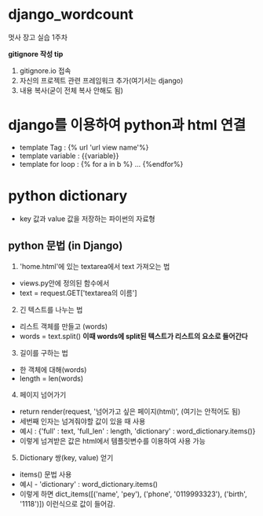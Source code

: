 # django_wordcount
멋사 장고 실습 1주차


**gitignore 작성 tip**
1. gitignore.io 접속
2. 자신의 프로젝트 관련 프레임워크 추가(여기서는 django)
3. 내용 복사(굳이 전체 복사 안해도 됨)


# django를 이용하여 python과 html 연결
* template Tag : {% url 'url view name'%}
* template variable : {{variable}}
* template for loop : {% for a in b %} ... {%endfor%}

# python dictionary
* key 값과 value 값을 저장하는 파이썬의 자료형

## python 문법 (in Django)
1. 'home.html'에 있는 textarea에서 text 가져오는 법
  * views.py안에 정의된 함수에서
  * text = request.GET['textarea의 이름']

2. 긴 텍스트를 나누는 법
  * 리스트 객체를 만들고 (words)
  * words = text.split()
  **이때 words에 split된 텍스트가 리스트의 요소로 들어간다**
  
3. 길이를 구하는 법
  * 한 객체에 대해(words)
  * length = len(words)
  
4. 페이지 넘어가기
  * return render(request, '넘어가고 싶은 페이지(html)', (여기는 안적어도 됨)
  * 세번째 인자는 넘겨줘야할 값이 있을 때 사용
  * 예시 : {'full' : text, 'full_len' : length, 'dictionary' : word_dictionary.items()}
  * 이렇게 넘겨받은 값은 html에서 템플릿변수를 이용하여 사용 가능
  
5. Dictionary 쌍(key, value) 얻기
  * items() 문법 사용
  * 예시 - 'dictionary' : word_dictionary.items()
  * 이렇게 하면 dict_items([('name', 'pey'), ('phone', '0119993323'), ('birth', '1118')]) 이런식으로 값이 들어감.
